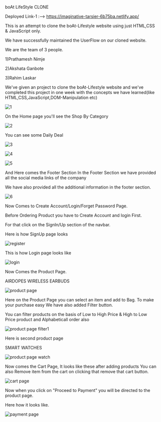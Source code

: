 boAt LifeStyle CLONE

Deployed Link-1 :--> https://imaginative-tarsier-6b75ba.netlify.app/

This is an attempt to clone the boAt-Lifestyle website using just HTML,CSS & JavaScript only.

We have successfully maintained the UserFlow on our cloned website.

We are the team of 3 people.

1)Prathamesh Nimje

2)Akshata Ganbote

3)Rahim Laskar

We've given an project to clone the boAt-Lifestyle website and we've completed this project in one week with the concepts we have learned(like HTML,CSS,JavaScript,DOM-Manipulation etc)


![1](https://user-images.githubusercontent.com/113714058/205993164-83b3db5a-d672-4a4d-a79b-bedc6540fd8b.png)


On the Home page you'll see the Shop By Category


![2](https://user-images.githubusercontent.com/113714058/205993462-87ea5b03-175e-4779-97b9-f3909f1d304a.png)

You can see some Daily Deal

![3](https://user-images.githubusercontent.com/113714058/205993931-081da9a2-bab9-4bc7-a2db-1d142769b313.png)


![4](https://user-images.githubusercontent.com/113714058/205993941-5b9b9b5f-1263-4d06-abe5-70eec22db229.png)


![5](https://user-images.githubusercontent.com/113714058/205993945-950d2d2b-2689-4d8c-b617-e198aafd71ca.png)

And Here comes the Footer Section In the Footer Section we have provided all the social media links of the company

We have also provided all the additional information in the footer section.


![6](https://user-images.githubusercontent.com/113714058/205993948-219a909c-4b44-4382-9c40-049fbe74bc2b.png)


Now Comes to Create Account/Login/Forget Password Page.

Before Ordering Product you have to Create Account and login First.

For that click on the SignIn/Up section of the navbar.

Here is how SignUp page looks

![register](https://user-images.githubusercontent.com/113714058/205994790-39edc7c9-c7d1-486b-b71e-791c8f879ef7.png)

This is how Login page looks like

![login](https://user-images.githubusercontent.com/113714058/205995731-4883d781-542b-4a48-801c-10912622ac7d.png)

Now Comes the Product Page.

AIRDOPES WIRELESS EARBUDS

![product page](https://user-images.githubusercontent.com/113714058/205996115-8ae8e4b6-d935-472b-b5ab-e47f3dfb3eb5.png)

Here on the Product Page you can select an item and add to Bag. To make your purchase easy We have also added Filter button.

You can filter products on the basis of Low to High Price & High to Low Price product and Alphabeticall order also

![product page filter1](https://user-images.githubusercontent.com/113714058/205997000-2912dcf9-0dc3-43db-8c02-c50608ddd48c.png)

Here is second product page

SMART WATCHES

![product page watch](https://user-images.githubusercontent.com/113714058/205996574-1bca03a4-f62d-4076-86e9-390791da3cc1.png)

Now comes the Cart Page, It looks like these after adding products You can also Remove item from the cart on clicking that remove that cart button.

![cart page ](https://user-images.githubusercontent.com/113714058/205997232-02cb993d-b844-4423-bc60-db883c7f93c7.png)

Now when you click on "Proceed to Payment" you will be directed to the product page.

Here how it looks like.

![payment page](https://user-images.githubusercontent.com/113714058/205997533-fa539eac-63b1-4a65-9fb1-8d4924bf62c6.png)
